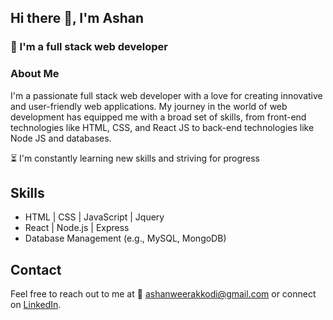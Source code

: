 ## Hi there 👋, I'm Ashan

### :pushpin: I'm a full stack web developer

### About Me
I'm a passionate full stack web developer with a love for creating innovative and user-friendly web applications. My journey in the world of web development has equipped me with a broad set of skills, from front-end technologies like HTML, CSS, and React JS to back-end technologies like Node JS and databases. 

:hourglass_flowing_sand: I'm constantly learning new skills and striving for progress

## Skills
- HTML | CSS | JavaScript | Jquery
- React | Node.js | Express
- Database Management (e.g., MySQL, MongoDB)

## Contact

Feel free to reach out to me at :e-mail: ashanweerakkodi@gmail.com or connect on [LinkedIn](https://www.linkedin.com/in/ashan-weerakkodi).


<!--
**ashanwe/ashanwe** is a ✨ _special_ ✨ repository because its `README.md` (this file) appears on your GitHub profile.

Here are some ideas to get you started:

- 🔭 I’m currently working on ...
- 🌱 I’m currently learning ...
- 👯 I’m looking to collaborate on ...
- 🤔 I’m looking for help with ...
- 💬 Ask me about ...
- 📫 How to reach me: ...
- 😄 Pronouns: ...
- ⚡ Fun fact: ...
-->
